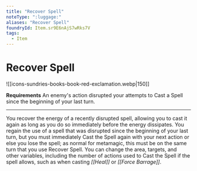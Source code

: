```yaml
---
title: "Recover Spell"
noteType: ":luggage:"
aliases: "Recover Spell"
foundryId: Item.sr9E6nAjS7wRks7V
tags:
  - Item
---
```


# Recover Spell
![[icons-sundries-books-book-red-exclamation.webp|150]]

**Requirements** An enemy's action disrupted your attempts to Cast a Spell since the beginning of your last turn.

* * *

You recover the energy of a recently disrupted spell, allowing you to cast it again as long as you do so immediately before the energy dissipates. You regain the use of a spell that was disrupted since the beginning of your last turn, but you must immediately Cast the Spell again with your next action or else you lose the spell; as normal for metamagic, this must be on the same turn that you use Recover Spell. You can change the area, targets, and other variables, including the number of actions used to Cast the Spell if the spell allows, such as when casting _[[Heal]]_ or _[[Force Barrage]]_.
